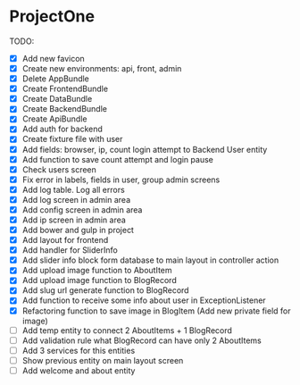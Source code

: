 # ProjectOne

TODO:

- [X] Add new favicon
- [X] Create new environments: api, front, admin
- [X] Delete AppBundle
- [X] Create FrontendBundle
- [X] Create DataBundle
- [X] Create BackendBundle
- [X] Create ApiBundle
- [X] Add auth for backend
- [X] Create fixture file with user
- [X] Add fields: browser, ip, count login attempt to Backend User entity
- [X] Add function to save count attempt and login pause
- [X] Check users screen
- [X] Fix error in labels, fields in user, group admin screens
- [X] Add log table. Log all errors
- [X] Add log screen in admin area
- [X] Add config screen in admin area
- [X] Add ip screen in admin area
- [X] Add bower and gulp in project
- [X] Add layout for frontend
- [X] Add handler for SliderInfo
- [X] Add slider info block form database to main layout in controller action
- [X] Add upload image function to AboutItem
- [X] Add upload image function to BlogRecord
- [X] Add slug url generate function to BlogRecord
- [X] Add function to receive some info about user in ExceptionListener
- [X] Refactoring function to save image in BlogItem (Add new private field for image)
- [ ] Add temp entity to connect 2 AboutItems + 1 BlogRecord
- [ ] Add validation rule what BlogRecord can have only 2 AboutItems
- [ ] Add 3 services for this entities
- [ ] Show previous entity on main layout screen
- [ ] Add welcome and about entity
